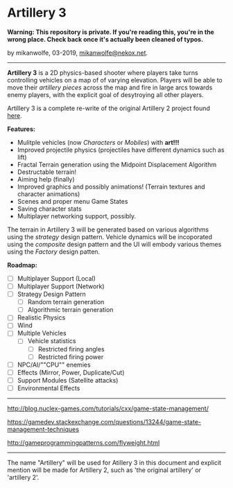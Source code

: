 # Artillery 3

**Warning: This repository is private. If you're reading this, you're in the wrong place. Check back once it's actually been cleaned of typos.**

by mikanwolfe, 03-2019, mikanwolfe@nekox.net.

---

**Artillery 3** is a 2D physics-based shooter where players take turns controlling vehicles on a map of of varying elevation. Players will be able to move their *artillery pieces* across the map and fire in large arcs towards enemy players, with the explicit goal of desytroying all other players.

Artillery 3 is a complete re-write of the original Artillery 2 project found [here](https://github.com/Mikanwolfe/artillery). 

**Features:**

* Mulitple vehicles (now *Characters* or *Mobiles*) with **art!!!**
* Improved projectile physics (projectiles have different dynamics such as lift)
* Fractal Terrain generation using the Midpoint Displacement Algorithm
* Destructable terrain!
* Aiming help (finally)
* Improved graphics and possibly animations! (Terrain textures and character animations)
* Scenes and proper menu Game States
* Saving character stats
* Multiplayer networking support, possibly.

The terrain in Artillery 3 will be generated based on various algorithms using the *strategy* design pattern. Vehicle dynamics will be incoporated using the *composite* design pattern and the UI will embody various themes using the *Factory* design patten.

**Roadmap:**

* [ ] Multiplayer Support (Local)
* [ ] Multiplayer Support (Network)
* [ ] Strategy Design Pattern
  * [ ] Random terrain generation
  * [ ] Algorithmic terrain generation
* [ ] Realistic Physics
* [ ] Wind
* [ ] Multiple Vehicles
  * [ ] Vehicle statistics
    * [ ] Restricted firing angles
    * [ ] Restricted firing power
* [ ] NPC/AI/""CPU"" enemies
* [ ] Effects (Mirror, Power, Duplicate/Cut)
* [ ] Support Modules (Satellite attacks)
* [ ] Environmental Effects

---



http://blog.nuclex-games.com/tutorials/cxx/game-state-management/

https://gamedev.stackexchange.com/questions/13244/game-state-management-techniques

http://gameprogrammingpatterns.com/flyweight.html





---

The name "Artillery" will be used for Atillery 3 in this document and explicit mention will be made for Artillery 2, such as 'the original artillery' or 'artillery 2'.

